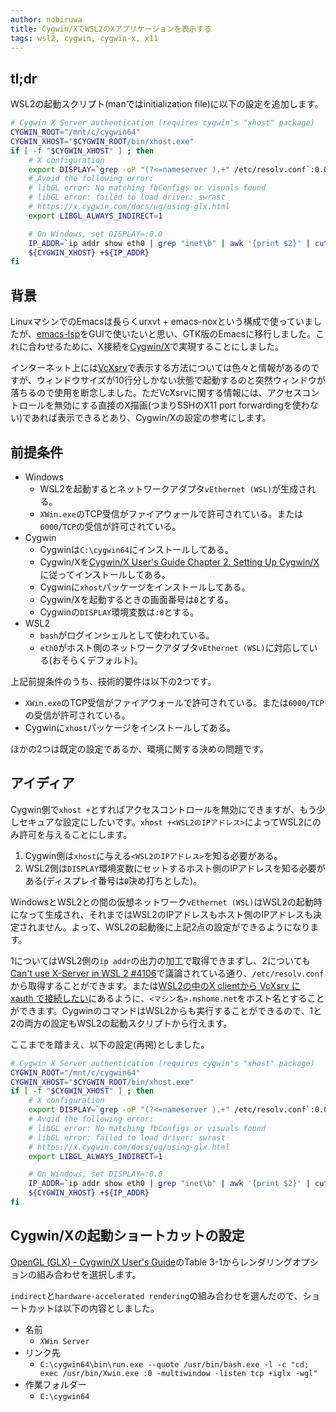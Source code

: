```yaml
---
author: nobiruwa
title: Cygwin/XでWSL2のXアプリケーションを表示する
tags: wsl2, cygwin, cygwin-x, x11
---
```


## tl;dr

WSL2の起動スクリプト(manではinitialization file)に以下の設定を追加します。

```bash
# Cygwin X Server authentication (requires cygwin's "xhost" package)
CYGWIN_ROOT="/mnt/c/cygwin64"
CYGWIN_XHOST="$CYGWIN_ROOT/bin/xhost.exe"
if [ -f "$CYGWIN_XHOST" ] ; then
    # X configuration
    export DISPLAY=`grep -oP "(?<=nameserver ).+" /etc/resolv.conf`:0.0
    # Avoid the following error:
    # libGL error: No matching fbConfigs or visuals found
    # libGL error: failed to load driver: swrast
    # https://x.cygwin.com/docs/ug/using-glx.html
    export LIBGL_ALWAYS_INDIRECT=1

    # On Windows, set DISPLAY=:0.0
    IP_ADDR=`ip addr show eth0 | grep "inet\b" | awk '{print $2}' | cut -d/ -f1`
    ${CYGWIN_XHOST} +${IP_ADDR}
fi
```

## 背景

LinuxマシンでのEmacsは長らくurxvt + emacs-noxという構成で使っていましたが、[emacs-lsp](https://github.com/emacs-lsp)をGUIで使いたいと思い、GTK版のEmacsに移行しました。これに合わせるために、X接続を[Cygwin/X](https://x.cygwin.com/)で実現することにしました。

インターネット上には[VcXsrv](https://sourceforge.net/projects/vcxsrv/)で表示する方法については色々と情報があるのですが、ウィンドウサイズが10行分しかない状態で起動するのと突然ウィンドウが落ちるので使用を断念しました。ただVcXsrvに関する情報には、アクセスコントロールを無効にする直接のX描画(つまりSSHのX11 port forwardingを使わない)であれば表示できるとあり、Cygwin/Xの設定の参考にします。

## 前提条件

- Windows
  - WSL2を起動するとネットワークアダプタ`vEthernet (WSL)`が生成される。
  - `XWin.exe`のTCP受信がファイアウォールで許可されている。または`6000/TCP`の受信が許可されている。
- Cygwin
  - Cygwinは`C:\cygwin64`にインストールしてある。
  - Cygwin/Xを[Cygwin/X User's Guide Chapter 2. Setting Up Cygwin/X](https://x.cygwin.com/docs/ug/setup.html)に従ってインストールしてある。
  - Cygwinに`xhost`パッケージをインストールしてある。
  - Cygwin/Xを起動するときの画面番号は`0`とする。
  - Cygwinの`DISPLAY`環境変数は`:0`とする。
- WSL2
  - `bash`がログインシェルとして使われている。
  - `eth0`がホスト側のネットワークアダプタ`vEthernet (WSL)`に対応している(おそらくデフォルト)。

上記前提条件のうち、技術的要件は以下の2つです。

- `XWin.exe`のTCP受信がファイアウォールで許可されている。または`6000/TCP`の受信が許可されている。
- Cygwinに`xhost`パッケージをインストールしてある。

ほかの2つは既定の設定であるか、環境に関する決めの問題です。

## アイディア

Cygwin側で`xhost +`とすればアクセスコントロールを無効にできますが、もう少しセキュアな設定にしたいです。`xhost +<WSL2のIPアドレス>`によってWSL2にのみ許可を与えることにします。

1. Cygwin側は`xhost`に与える`<WSL2のIPアドレス>`を知る必要がある。
2. WSL2側は`DISPLAY`環境変数にセットするホスト側のIPアドレスを知る必要がある(ディスプレイ番号は`0`決め打ちとした)。

WindowsとWSL2との間の仮想ネットワーク`vEthernet (WSL)`はWSL2の起動時になって生成され、それまではWSL2のIPアドレスもホスト側のIPアドレスも決定されません。よって、WSL2の起動後に上記2点の設定ができるようになります。

1についてはWSL2側の`ip addr`の出力の加工で取得できますし、2についても[Can't use X-Server in WSL 2 #4106](https://github.com/microsoft/WSL/issues/4106)で議論されている通り、`/etc/resolv.conf`から取得することができます。または[WSL2の中のX clientから VcXsrv に xauth で接続したい](https://ja.stackoverflow.com/questions/66736/wsl2%E3%81%AE%E4%B8%AD%E3%81%AEx-client%E3%81%8B%E3%82%89-vcxsrv-%E3%81%AB-xauth-%E3%81%A7%E6%8E%A5%E7%B6%9A%E3%81%97%E3%81%9F%E3%81%84)にあるように、`<マシン名>.mshome.net`をホスト名とすることができます。CygwinのコマンドはWSL2からも実行することができるので、1と2の両方の設定もWSL2の起動スクリプトから行えます。

ここまでを踏まえ、以下の設定(再掲)としました。

```bash
# Cygwin X Server authentication (requires cygwin's "xhost" package)
CYGWIN_ROOT="/mnt/c/cygwin64"
CYGWIN_XHOST="$CYGWIN_ROOT/bin/xhost.exe"
if [ -f "$CYGWIN_XHOST" ] ; then
    # X configuration
    export DISPLAY=`grep -oP "(?<=nameserver ).+" /etc/resolv.conf`:0.0
    # Avoid the following error:
    # libGL error: No matching fbConfigs or visuals found
    # libGL error: failed to load driver: swrast
    # https://x.cygwin.com/docs/ug/using-glx.html
    export LIBGL_ALWAYS_INDIRECT=1

    # On Windows, set DISPLAY=:0.0
    IP_ADDR=`ip addr show eth0 | grep "inet\b" | awk '{print $2}' | cut -d/ -f1`
    ${CYGWIN_XHOST} +${IP_ADDR}
fi
```

## Cygwin/Xの起動ショートカットの設定

[OpenGL (GLX) - Cygwin/X User's Guide](https://x.cygwin.com/docs/ug/using-glx.html)のTable 3-1からレンダリングオプションの組み合わせを選択します。

`indirect`と`hardware-accelerated rendering`の組み合わせを選んだので、ショートカットは以下の内容としました。

- 名前
  - `XWin Server`
- リンク先
  - `C:\cygwin64\bin\run.exe --quote /usr/bin/bash.exe -l -c "cd; exec /usr/bin/Xwin.exe :0 -multiwindow -listen tcp +iglx -wgl"`
- 作業フォルダー
  - `C:\cygwin64`

